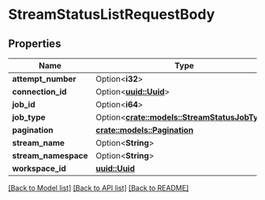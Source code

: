 # StreamStatusListRequestBody

## Properties

Name | Type | Description | Notes
------------ | ------------- | ------------- | -------------
**attempt_number** | Option<**i32**> |  | [optional]
**connection_id** | Option<[**uuid::Uuid**](uuid::Uuid.md)> |  | [optional]
**job_id** | Option<**i64**> |  | [optional]
**job_type** | Option<[**crate::models::StreamStatusJobType**](StreamStatusJobType.md)> |  | [optional]
**pagination** | [**crate::models::Pagination**](Pagination.md) |  | 
**stream_name** | Option<**String**> |  | [optional]
**stream_namespace** | Option<**String**> |  | [optional]
**workspace_id** | [**uuid::Uuid**](uuid::Uuid.md) |  | 

[[Back to Model list]](../README.md#documentation-for-models) [[Back to API list]](../README.md#documentation-for-api-endpoints) [[Back to README]](../README.md)


